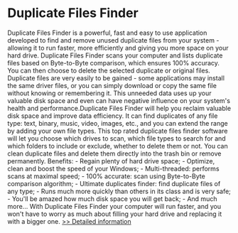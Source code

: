 # Duplicate Files Finder
Duplicate Files Finder is a powerful, fast and easy to use application developed to find and remove unused duplicate files from your system - allowing it to run faster, more efficiently and giving you more space on your hard drive. Duplicate Files Finder scans your computer and lists duplicate files based on Byte-to-Byte comparison, which ensures 100% accuracy. You can then choose to delete the selected duplicate or original files. Duplicate files are very easily to be gained - some applications may install the same driver files, or you can simply download or copy the same file without knowing or remembering it. This unneeded data uses up your valuable disk space and even can have negative influence on your system's health and performance.Duplicate Files Finder will help you reclaim valuable disk space and improve data efficiency. It can find duplicates of any file type: text, binary, music, video, images, etc., and you can extend the range by adding your own file types. This top rated duplicate files finder software will let you choose which drives to scan, which file types to search for and which folders to include or exclude, whether to delete them or not. You can clean duplicate files and delete them directly into the trash bin or remove permanently. Benefits: - Regain plenty of hard drive space; - Optimize, clean and boost the speed of your Windows; - Multi-threaded: performs scans at maximal speed; - 100% accurate: scan using Byte-to-Byte comparison algorithm; - Ultimate duplicates finder: find duplicate files of any type; - Runs much more quickly than others in its class and is very safe; - You'll be amazed how much disk space you will get back; - And much more... With Duplicate Files Finder your computer will run faster, and you won't have to worry as much about filling your hard drive and replacing it with a bigger one.
[>> Detailed information](https://secure.shareit.com/shareit/product.html?productid=300293571&affiliateid=200057808)